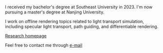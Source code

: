 I received my bachelor's degree at Southeast University in 2023. I'm now pursuing a master's degree at Nanjing University.

I work on offline rendering topics related to light transport simulation, including specular light transport, path guiding, and differentiable rendering.

[Research homepage](http://zhiminfan.work)

Feel free to contact me through [e-mail](mailto:zhiminfan2002@gmail.com) 


